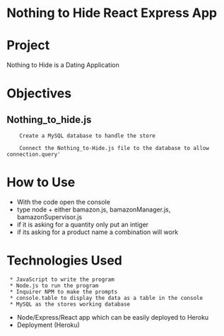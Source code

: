 # Nothing to Hide React Express App

# Project
	  
  Nothing to Hide is a Dating Application 

# Objectives

## Nothing_to_hide.js
	
		Create a MySQL database to handle the store

		Connect the Nothing_to-Hide.js file to the database to allow connection.query'
	
# How to Use

  * With the code open the console 
  * type node + either bamazon.js, bamazonManager.js, bamazonSupervisor.js
  * if it is asking for a quantity only put an intiger
  * if its asking for a product name a combination will work

# Technologies Used
	 * JavaScript to write the program
	 * Node.js to run the program
	 * Inquirer NPM to make the prompts
	 * console.table to display the data as a table in the console
	 * MySQL as the stores working database
   * Node/Express/React app which can be easily deployed to Heroku
   * Deployment (Heroku)

